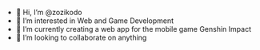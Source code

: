 - 👋 Hi, I’m @zozikodo
- 👀 I’m interested in Web and Game Development
- 🌱 I’m currently creating a web app for the mobile game Genshin Impact
- 💞️ I’m looking to collaborate on anything

<!---
zozikodo/zozikodo is a ✨ special ✨ repository because its `README.md` (this file) appears on your GitHub profile.
You can click the Preview link to take a look at your changes.
--->
